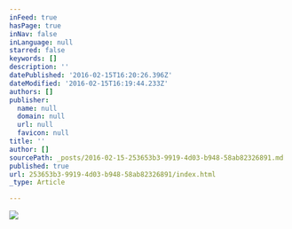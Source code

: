 ```yaml
---
inFeed: true
hasPage: true
inNav: false
inLanguage: null
starred: false
keywords: []
description: ''
datePublished: '2016-02-15T16:20:26.396Z'
dateModified: '2016-02-15T16:19:44.233Z'
authors: []
publisher:
  name: null
  domain: null
  url: null
  favicon: null
title: ''
author: []
sourcePath: _posts/2016-02-15-253653b3-9919-4d03-b948-58ab82326891.md
published: true
url: 253653b3-9919-4d03-b948-58ab82326891/index.html
_type: Article

---
```

![](https://the-grid-user-content.s3-us-west-2.amazonaws.com/20d4ce7b-238b-425c-80b7-55b0f49838b5.jpg)